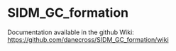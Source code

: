 # SIDM_GC_formation

Documentation available in the github Wiki: https://github.com/danecross/SIDM_GC_formation/wiki 
